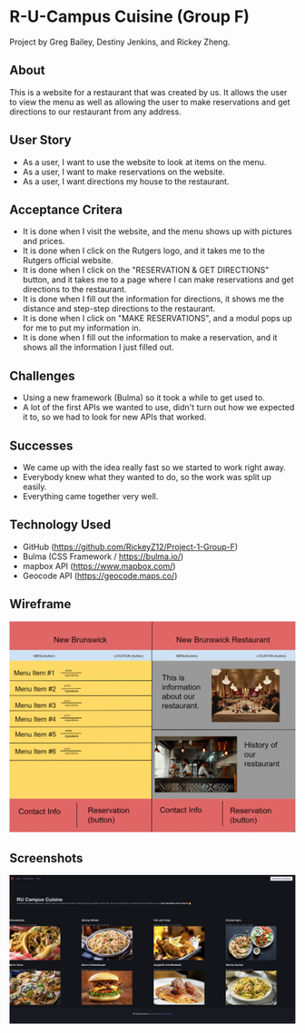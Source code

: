 # R-U-Campus Cuisine (Group F)
Project by Greg Bailey, Destiny Jenkins, and Rickey Zheng.

## About
This is a website for a restaurant that was created by us. It allows the user to view the menu as well as allowing the user to make reservations and get directions to our restaurant from any address.

## User Story

* As a user, I want to use the website to look at items on the menu.
* As a user, I want to make reservations on the website.
* As a user, I want directions my house to the restaurant.

## Acceptance Critera

* It is done when I visit the website, and the menu shows up with pictures and prices.
* It is done when I click on the Rutgers logo, and it takes me to the Rutgers official website.
* It is done when I click on the "RESERVATION & GET DIRECTIONS" button, and it takes me to a page where I can make reservations and get directions to the restaurant.
* It is done when I fill out the information for directions, it shows me the distance and step-step directions to the restaurant.
* It is done when I click on "MAKE RESERVATIONS", and a modul pops up for me to put my information in.
* It is done when I fill out the information to make a reservation, and it shows all the information I just filled out.

## Challenges

* Using a new framework (Bulma) so it took a while to get used to.
* A lot of the first APIs we wanted to use, didn't turn out how we expected it to, so we had to look for new APIs that worked.

## Successes

* We came up with the idea really fast so we started to work right away.
* Everybody knew what they wanted to do, so the work was split up easily.
* Everything came together very well.



## Technology Used

* GitHub (https://github.com/RickeyZ12/Project-1-Group-F)
* Bulma (CSS Framework / https://bulma.io/)
* mapbox API (https://www.mapbox.com/)
* Geocode API (https://geocode.maps.co/)

## Wireframe
![WIREFRAME](./assets/images/wireframe.png)

## Screenshots
![This is how it should look like](./assets/images/project1.png)
